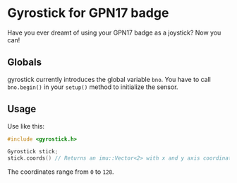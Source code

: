 # Gyrostick for GPN17 badge

Have you ever dreamt of using your GPN17 badge as a joystick? Now you can!

## Globals

gyrostick currently introduces the global variable `bno`. You have to call `bno.begin()` in your `setup()` method to
initialize the sensor.

## Usage

Use like this:

```c
#include <gyrostick.h>

Gyrostick stick;
stick.coords() // Returns an imu::Vector<2> with x and y axis coordinates
```

The coordinates range from `0` to `128`.
